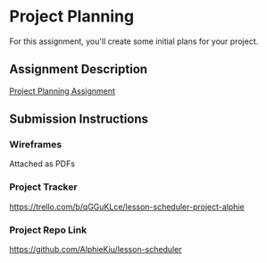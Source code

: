 # Project Planning
For this assignment, you'll create some initial plans for your project.

## Assignment Description
[Project Planning Assignment](https://education.launchcode.org/liftoff/modules/assignments/project-planning)

## Submission Instructions

### Wireframes

Attached as PDFs

### Project Tracker

https://trello.com/b/qGGuKLce/lesson-scheduler-project-alphie

### Project Repo Link

https://github.com/AlphieKiu/lesson-scheduler
